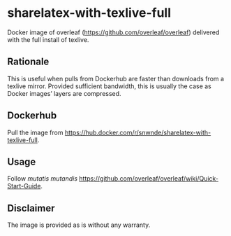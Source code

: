 # sharelatex-with-texlive-full
Docker image of overleaf (https://github.com/overleaf/overleaf) delivered with the full install of texlive.

## Rationale
This is useful when pulls from Dockerhub are faster than downloads from a texlive mirror. Provided sufficient bandwidth,
this is usually the case as Docker images’ layers are compressed.

## Dockerhub
Pull the image from https://hub.docker.com/r/snwnde/sharelatex-with-texlive-full.

## Usage
Follow _mutatis mutandis_ https://github.com/overleaf/overleaf/wiki/Quick-Start-Guide. 

## Disclaimer
The image is provided as is without any warranty.